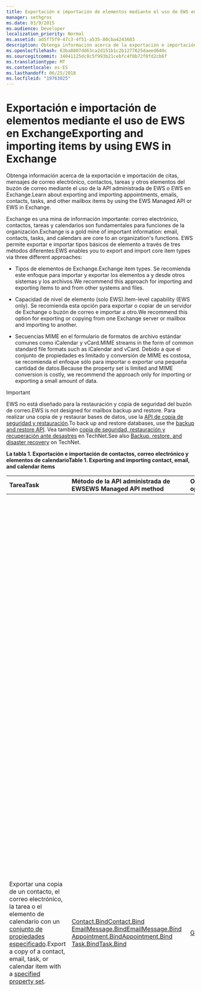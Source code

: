 ```yaml
---
title: Exportación e importación de elementos mediante el uso de EWS en Exchange
manager: sethgros
ms.date: 03/9/2015
ms.audience: Developer
localization_priority: Normal
ms.assetid: ad5f75f9-47c3-4f51-a535-80cba4243683
description: Obtenga información acerca de la exportación e importación de citas, mensajes de correo electrónico, contactos, tareas y otros elementos del buzón de correo mediante el uso de la API administrada de EWS o EWS en Exchange.
ms.openlocfilehash: 63ba8807dd63ca2d151b1c2b1277625daeed640c
ms.sourcegitcommit: 34041125dc8c5f993b21cebfc4f8b72f0fd2cb6f
ms.translationtype: MT
ms.contentlocale: es-ES
ms.lasthandoff: 06/25/2018
ms.locfileid: "19763025"
---
```

# <a name="exporting-and-importing-items-by-using-ews-in-exchange"></a><span data-ttu-id="6bf77-103">Exportación e importación de elementos mediante el uso de EWS en Exchange</span><span class="sxs-lookup"><span data-stu-id="6bf77-103">Exporting and importing items by using EWS in Exchange</span></span>

<span data-ttu-id="6bf77-104">Obtenga información acerca de la exportación e importación de citas, mensajes de correo electrónico, contactos, tareas y otros elementos del buzón de correo mediante el uso de la API administrada de EWS o EWS en Exchange.</span><span class="sxs-lookup"><span data-stu-id="6bf77-104">Learn about exporting and importing appointments, emails, contacts, tasks, and other mailbox items by using the EWS Managed API or EWS in Exchange.</span></span> 
  
<span data-ttu-id="6bf77-105">Exchange es una mina de información importante: correo electrónico, contactos, tareas y calendarios son fundamentales para funciones de la organización.</span><span class="sxs-lookup"><span data-stu-id="6bf77-105">Exchange is a gold mine of important information: email, contacts, tasks, and calendars are core to an organization's functions.</span></span> <span data-ttu-id="6bf77-106">EWS permite exportar e importar tipos básicos de elemento a través de tres métodos diferentes:</span><span class="sxs-lookup"><span data-stu-id="6bf77-106">EWS enables you to export and import core item types via three different approaches:</span></span>
  
- <span data-ttu-id="6bf77-107">Tipos de elementos de Exchange.</span><span class="sxs-lookup"><span data-stu-id="6bf77-107">Exchange item types.</span></span> <span data-ttu-id="6bf77-108">Se recomienda este enfoque para importar y exportar los elementos a y desde otros sistemas y los archivos.</span><span class="sxs-lookup"><span data-stu-id="6bf77-108">We recommend this approach for importing and exporting items to and from other systems and files.</span></span>
    
- <span data-ttu-id="6bf77-109">Capacidad de nivel de elemento (solo EWS).</span><span class="sxs-lookup"><span data-stu-id="6bf77-109">Item-level capability (EWS only).</span></span> <span data-ttu-id="6bf77-110">Se recomienda esta opción para exportar o copiar de un servidor de Exchange o buzón de correo e importar a otro.</span><span class="sxs-lookup"><span data-stu-id="6bf77-110">We recommend this option for exporting or copying from one Exchange server or mailbox and importing to another.</span></span>
    
- <span data-ttu-id="6bf77-111">Secuencias MIME en el formulario de formatos de archivo estándar comunes como iCalendar y vCard.</span><span class="sxs-lookup"><span data-stu-id="6bf77-111">MIME streams in the form of common standard file formats such as iCalendar and vCard.</span></span> <span data-ttu-id="6bf77-112">Debido a que el conjunto de propiedades es limitado y conversión de MIME es costosa, se recomienda el enfoque sólo para importar o exportar una pequeña cantidad de datos.</span><span class="sxs-lookup"><span data-stu-id="6bf77-112">Because the property set is limited and MIME conversion is costly, we recommend the approach only for importing or exporting a small amount of data.</span></span>
    
> [!IMPORTANT]
> <span data-ttu-id="6bf77-113">EWS no está diseñado para la restauración y copia de seguridad del buzón de correo.</span><span class="sxs-lookup"><span data-stu-id="6bf77-113">EWS is not designed for mailbox backup and restore.</span></span> <span data-ttu-id="6bf77-114">Para realizar una copia de y restaurar bases de datos, use la [API de copia de seguridad y restauración](../backup-restore/backup-and-restore-for-exchange-2013.md).</span><span class="sxs-lookup"><span data-stu-id="6bf77-114">To back up and restore databases, use the [backup and restore API](../backup-restore/backup-and-restore-for-exchange-2013.md).</span></span> <span data-ttu-id="6bf77-115">Vea también [copia de seguridad, restauración y recuperación ante desastres](http://technet.microsoft.com/es-es/library/dd876874%28v=exchg.150%29.aspx) en TechNet.</span><span class="sxs-lookup"><span data-stu-id="6bf77-115">See also [Backup, restore, and disaster recovery](http://technet.microsoft.com/es-es/library/dd876874%28v=exchg.150%29.aspx) on TechNet.</span></span> 
  
<span data-ttu-id="6bf77-116">**La tabla 1. Exportación e importación de contactos, correo electrónico y elementos de calendario**</span><span class="sxs-lookup"><span data-stu-id="6bf77-116">**Table 1. Exporting and importing contact, email, and calendar items**</span></span>

|<span data-ttu-id="6bf77-117">**Tarea**</span><span class="sxs-lookup"><span data-stu-id="6bf77-117">**Task**</span></span>|<span data-ttu-id="6bf77-118">**Método de la API administrada de EWS**</span><span class="sxs-lookup"><span data-stu-id="6bf77-118">**EWS Managed API method**</span></span>|<span data-ttu-id="6bf77-119">**Operación de EWS**</span><span class="sxs-lookup"><span data-stu-id="6bf77-119">**EWS operation**</span></span>|<span data-ttu-id="6bf77-120">**Notas**</span><span class="sxs-lookup"><span data-stu-id="6bf77-120">**Notes**</span></span>|
|:-----|:-----|:-----|:-----|
|<span data-ttu-id="6bf77-121">Exportar una copia de un contacto, el correo electrónico, la tarea o el elemento de calendario con un [conjunto de propiedades especificado](properties-and-extended-properties-in-ews-in-exchange.md).</span><span class="sxs-lookup"><span data-stu-id="6bf77-121">Export a copy of a contact, email, task, or calendar item with a [specified property set](properties-and-extended-properties-in-ews-in-exchange.md).</span></span>  <br/> |[<span data-ttu-id="6bf77-122">Contact.Bind</span><span class="sxs-lookup"><span data-stu-id="6bf77-122">Contact.Bind</span></span>](http://msdn.microsoft.com/es-es/library/microsoft.exchange.webservices.data.contact.bind%28v=exchg.80%29.aspx) <br/> [<span data-ttu-id="6bf77-123">EmailMessage.Bind</span><span class="sxs-lookup"><span data-stu-id="6bf77-123">EmailMessage.Bind</span></span>](http://msdn.microsoft.com/es-es/library/microsoft.exchange.webservices.data.emailmessage.bind%28v=exchg.80%29.aspx) <br/> [<span data-ttu-id="6bf77-124">Appointment.Bind</span><span class="sxs-lookup"><span data-stu-id="6bf77-124">Appointment.Bind</span></span>](http://msdn.microsoft.com/es-es/library/microsoft.exchange.webservices.data.appointment.bind%28v=exchg.80%29.aspx) <br/> [<span data-ttu-id="6bf77-125">Task.Bind</span><span class="sxs-lookup"><span data-stu-id="6bf77-125">Task.Bind</span></span>](http://msdn.microsoft.com/es-es/library/microsoft.exchange.webservices.data.task.bind%28v=exchg.80%29.aspx) <br/> |[<span data-ttu-id="6bf77-126">GetItem</span><span class="sxs-lookup"><span data-stu-id="6bf77-126">GetItem</span></span>](http://msdn.microsoft.com/library/e3590b8b-c2a7-4dad-a014-6360197b68e4%28Office.15%29.aspx) <br/> |<span data-ttu-id="6bf77-127">Se recomienda esta opción si va a exportar los elementos del buzón a otro sistema que no son de Exchange o archivo (incluidos vCard y tipos de archivo iCalendar).</span><span class="sxs-lookup"><span data-stu-id="6bf77-127">We recommend this option if you're exporting mailbox items to another non-Exchange system or file (including vCard and iCal file types).</span></span> <span data-ttu-id="6bf77-128">Debido a que tiene control sobre el conjunto de propiedades exportado y debido a que el rendimiento es mejor para el servidor de Exchange, por lo general es la mejor opción.</span><span class="sxs-lookup"><span data-stu-id="6bf77-128">Because you have control over the exported property set, and because performance is better for the Exchange server, this is generally the best option.</span></span>  <br/> <span data-ttu-id="6bf77-129">Dependiendo de las propiedades establece en un elemento de buzón de correo, y si la aplicación tiene constancia de todos los identificadores de propiedad no encuentra esquematizado (propiedades extendidas) que se pueden establecer en un elemento, esta opción no puede generar una copia de fidelidad.</span><span class="sxs-lookup"><span data-stu-id="6bf77-129">Depending on the properties set on a mailbox item, and whether your application is aware of all of the non-schematized property identifiers (extended properties) that might be set on an item, this option might not produce a full-fidelity copy.</span></span>  <br/> <span data-ttu-id="6bf77-130">Estos métodos y operación proporcionan el conjunto de propiedades para un elemento además de las propiedades extendidas solicitadas esquematizado.</span><span class="sxs-lookup"><span data-stu-id="6bf77-130">These methods and operation provide the schematized set of properties for an item plus any requested extended properties.</span></span> <span data-ttu-id="6bf77-131">El método **Bind** o **GetItem** operation sólo puede proporcionar fidelidad exportación de elementos si conoce las propiedades extendidas que se han establecido en un elemento.</span><span class="sxs-lookup"><span data-stu-id="6bf77-131">The **Bind** method or **GetItem** operation can only provide full-fidelity export of items if you know the extended properties that are set on an item.</span></span> <span data-ttu-id="6bf77-132">Puede solicitar todas las conocidos [Propiedades extendidas](properties-and-extended-properties-in-ews-in-exchange.md) para habilitar plena fidelidad.</span><span class="sxs-lookup"><span data-stu-id="6bf77-132">You can request all the known [extended properties](properties-and-extended-properties-in-ews-in-exchange.md) to enable full fidelity.</span></span>  <br/> <span data-ttu-id="6bf77-133">> [!TIP]> Se puede usar la característica de seguimiento en la API administrada de EWS para obtener la representación XML de los elementos exportados.</span><span class="sxs-lookup"><span data-stu-id="6bf77-133">> [!TIP]> You can use the tracing feature in the EWS Managed API to get the XML representation of exported items.</span></span>           <span data-ttu-id="6bf77-134">Para obtener más información, vea [exportar un elemento en un formato personalizado](how-to-export-items-by-using-ews-in-exchange.md#bk_exportcustom).</span><span class="sxs-lookup"><span data-stu-id="6bf77-134">For more information, see [Export an item into a custom format](how-to-export-items-by-using-ews-in-exchange.md#bk_exportcustom).</span></span>  <br/> |
|<span data-ttu-id="6bf77-135">Importar una copia de un contacto, el correo electrónico, la tarea o el elemento de calendario con un [conjunto de propiedades especificado](properties-and-extended-properties-in-ews-in-exchange.md).</span><span class="sxs-lookup"><span data-stu-id="6bf77-135">Import a copy of a contact, email, task, or calendar item with a [specified property set](properties-and-extended-properties-in-ews-in-exchange.md).</span></span>  <br/> |[<span data-ttu-id="6bf77-136">Contact.Save</span><span class="sxs-lookup"><span data-stu-id="6bf77-136">Contact.Save</span></span>](http://msdn.microsoft.com/es-es/library/microsoft.exchange.webservices.data.contact.save%28v=exchg.80%29.aspx) <br/> [<span data-ttu-id="6bf77-137">EmailMessage.Save</span><span class="sxs-lookup"><span data-stu-id="6bf77-137">EmailMessage.Save</span></span>](http://msdn.microsoft.com/es-es/library/microsoft.exchange.webservices.data.emailmessage.save%28v=exchg.80%29.aspx) <br/> [<span data-ttu-id="6bf77-138">Appointment.Save</span><span class="sxs-lookup"><span data-stu-id="6bf77-138">Appointment.Save</span></span>](http://msdn.microsoft.com/es-es/library/microsoft.exchange.webservices.data.appointment.save%28v=exchg.80%29.aspx) <br/> [<span data-ttu-id="6bf77-139">Task.Save</span><span class="sxs-lookup"><span data-stu-id="6bf77-139">Task.Save</span></span>](http://msdn.microsoft.com/es-es/library/microsoft.exchange.webservices.data.task.save%28v=exchg.80%29.aspx) <br/> |[<span data-ttu-id="6bf77-140">CreateItem</span><span class="sxs-lookup"><span data-stu-id="6bf77-140">CreateItem</span></span>](http://msdn.microsoft.com/library/78a52120-f1d0-4ed7-8748-436e554f75b6%28Office.15%29.aspx) <br/> |<span data-ttu-id="6bf77-141">Se recomienda esta opción para importar los elementos del buzón en Exchange.</span><span class="sxs-lookup"><span data-stu-id="6bf77-141">We recommend this option for importing mailbox items into Exchange.</span></span> <span data-ttu-id="6bf77-142">Debe establecer las propiedades especiales en algunos tipos de elementos con el fin de mantener el estado del elemento importado.</span><span class="sxs-lookup"><span data-stu-id="6bf77-142">You might have to set special properties on some item types in order to maintain the state of the imported item.</span></span> <span data-ttu-id="6bf77-143">Debido a que sólo se establecen algunas propiedades de Exchange y no por los clientes, no siempre es posible tener una importación de fidelidad.</span><span class="sxs-lookup"><span data-stu-id="6bf77-143">Because some properties are only set by Exchange and not by clients, it's not always possible to have a full-fidelity import.</span></span>  <br/> <span data-ttu-id="6bf77-144">Por ejemplo, no se puede importar una reunión con los asistentes en un buzón de correo porque Exchange establece las relaciones entre el organizador y los asistentes.</span><span class="sxs-lookup"><span data-stu-id="6bf77-144">For example, you cannot import a meeting with attendees into a mailbox because Exchange sets the relationships between the organizer and attendees.</span></span> <span data-ttu-id="6bf77-145">Sólo se puede establecer esta relación por los organizadores de envío y los asistentes, recibir y responder a la convocatoria de reunión.</span><span class="sxs-lookup"><span data-stu-id="6bf77-145">This relationship can only be established by organizers sending and attendees receiving and responding to the meeting request.</span></span>  <br/> <span data-ttu-id="6bf77-146">Objetos de **citas** en Exchange pueden tener configuraciones y relaciones complejas.</span><span class="sxs-lookup"><span data-stu-id="6bf77-146">**Appointment** objects in Exchange can have complex relationships and settings.</span></span> <span data-ttu-id="6bf77-147">Las citas que tienen los asistentes (reuniones) tienen opciones de configuración que unir el organizador de la reunión y los asistentes a la reunión.</span><span class="sxs-lookup"><span data-stu-id="6bf77-147">Appointments that have attendees (meetings) have settings that tie together the meeting organizer and meeting attendees.</span></span> <span data-ttu-id="6bf77-148">Estas opciones no se conservan al exportar e importar las citas.</span><span class="sxs-lookup"><span data-stu-id="6bf77-148">These settings are not maintained when you export and import appointments.</span></span> <span data-ttu-id="6bf77-149">No se admite el restablecimiento mediante programación de la reunión relaciones de organizador o asistente directamente en las citas.</span><span class="sxs-lookup"><span data-stu-id="6bf77-149">Programmatically reestablishing meeting organizer/attendee relationships directly on the appointments is not supported.</span></span> <span data-ttu-id="6bf77-150">Una opción es necesario para volver a establecer esas relaciones es realizar, a continuación, procesamiento posterior después de una importación, tienen un organizador reenviar las reuniones y tienen los asistentes Aceptar las reuniones.</span><span class="sxs-lookup"><span data-stu-id="6bf77-150">An option you do have for reestablishing those relationships is to perform post-processing after an import, then have an organizer resend the meetings and have the attendees accept the meetings.</span></span> <span data-ttu-id="6bf77-151">Puede usar la suplantación de Exchange para realizar las llamadas para el organizador y los asistentes.</span><span class="sxs-lookup"><span data-stu-id="6bf77-151">You can use Exchange impersonation to make the calls for both the organizer and the attendees.</span></span> <span data-ttu-id="6bf77-152">Debe cambiar la propiedad UID del objeto **Appointment** antes de importar para evitar tener que las reuniones incorrectamente estar relacionado con otras reuniones en un buzón de correo.</span><span class="sxs-lookup"><span data-stu-id="6bf77-152">You should change the UID property of the **Appointment** object before you import to avoid having meetings be incorrectly related to other meetings in a mailbox.</span></span>  <br/> |
|<span data-ttu-id="6bf77-153">Exportar una copia de un contacto, el correo electrónico, la tarea o el elemento de calendario de fidelidad.</span><span class="sxs-lookup"><span data-stu-id="6bf77-153">Export a copy of a contact, email, task, or calendar item in full-fidelity.</span></span>  <br/> |<span data-ttu-id="6bf77-154">No disponible</span><span class="sxs-lookup"><span data-stu-id="6bf77-154">Not applicable</span></span>  <br/> |[<span data-ttu-id="6bf77-155">ExportItems</span><span class="sxs-lookup"><span data-stu-id="6bf77-155">ExportItems</span></span>](http://msdn.microsoft.com/library/e2846abb-0b16-4732-bbd8-038a674672f6%28Office.15%29.aspx) <br/> |<span data-ttu-id="6bf77-156">Ésta es la mejor opción para la exportación de los elementos del buzón que se desean volver a importar a un buzón de Exchange.</span><span class="sxs-lookup"><span data-stu-id="6bf77-156">This is the best option for exporting mailbox items that you want to import back into an Exchange mailbox.</span></span> <span data-ttu-id="6bf77-157">También puede usar esta opción para copiar elementos entre buzones de correo.</span><span class="sxs-lookup"><span data-stu-id="6bf77-157">You can also use this option to copy items between mailboxes.</span></span> <span data-ttu-id="6bf77-158">La operación **ExportItems** proporciona una secuencia opaca que representa el elemento que puede utilizar para mover la información entre los buzones de correo.</span><span class="sxs-lookup"><span data-stu-id="6bf77-158">The **ExportItems** operation provides an opaque stream that represents the item that you can use to move information between mailboxes.</span></span> <span data-ttu-id="6bf77-159">Puede usar **ExportItems** con la operación [GetItem](http://msdn.microsoft.com/library/e3590b8b-c2a7-4dad-a014-6360197b68e4%28Office.15%29.aspx) para crear un índice de la búsqueda de los elementos en otro sistema.</span><span class="sxs-lookup"><span data-stu-id="6bf77-159">You can use **ExportItems** with the [GetItem](http://msdn.microsoft.com/library/e3590b8b-c2a7-4dad-a014-6360197b68e4%28Office.15%29.aspx) operation to make an index for finding the items in another system.</span></span> <span data-ttu-id="6bf77-160">No se puede cambiar la secuencia de exportación.</span><span class="sxs-lookup"><span data-stu-id="6bf77-160">You cannot change the export stream.</span></span>  <br/> <span data-ttu-id="6bf77-161">Para obtener más información, vea [exportar elementos con plena fidelidad](how-to-export-items-by-using-ews-in-exchange.md#bk_exportfullfidelity).</span><span class="sxs-lookup"><span data-stu-id="6bf77-161">For more information, see [Export items with full fidelity](how-to-export-items-by-using-ews-in-exchange.md#bk_exportfullfidelity).</span></span>  <br/> |
|<span data-ttu-id="6bf77-162">Importar una copia de un contacto, el correo electrónico, la tarea o el elemento de calendario de fidelidad.</span><span class="sxs-lookup"><span data-stu-id="6bf77-162">Import a copy of a contact, email, task, or calendar item in full-fidelity.</span></span>  <br/> |<span data-ttu-id="6bf77-163">No disponible</span><span class="sxs-lookup"><span data-stu-id="6bf77-163">Not applicable</span></span>  <br/> |[<span data-ttu-id="6bf77-164">UploadItems</span><span class="sxs-lookup"><span data-stu-id="6bf77-164">UploadItems</span></span>](http://msdn.microsoft.com/library/a88cbe99-7968-454d-a545-4f92c330909f%28Office.15%29.aspx) <br/> |<span data-ttu-id="6bf77-165">Esta es la única opción para importar los elementos que se han exportado por la operación de **ExportItems** .</span><span class="sxs-lookup"><span data-stu-id="6bf77-165">This is the only option for importing items that were exported by the **ExportItems** operation.</span></span>  <br/> |
|<span data-ttu-id="6bf77-166">Exportar una copia de un contacto, el correo electrónico o el elemento de calendario como una secuencia MIME para un tipo de archivo comunes.</span><span class="sxs-lookup"><span data-stu-id="6bf77-166">Export a copy of a contact, email, or calendar item as a MIME stream for a common file type.</span></span>  <br/> |[<span data-ttu-id="6bf77-167">Contact.Bind</span><span class="sxs-lookup"><span data-stu-id="6bf77-167">Contact.Bind</span></span>](http://msdn.microsoft.com/es-es/library/microsoft.exchange.webservices.data.contact.bind%28v=exchg.80%29.aspx) <br/> [<span data-ttu-id="6bf77-168">EmailMessage.Bind</span><span class="sxs-lookup"><span data-stu-id="6bf77-168">EmailMessage.Bind</span></span>](http://msdn.microsoft.com/es-es/library/microsoft.exchange.webservices.data.emailmessage.bind%28v=exchg.80%29.aspx) <br/> [<span data-ttu-id="6bf77-169">Appointment.Bind</span><span class="sxs-lookup"><span data-stu-id="6bf77-169">Appointment.Bind</span></span>](http://msdn.microsoft.com/es-es/library/microsoft.exchange.webservices.data.appointment.bind%28v=exchg.80%29.aspx) <br/> |<span data-ttu-id="6bf77-170">**GetItem**</span><span class="sxs-lookup"><span data-stu-id="6bf77-170">**GetItem**</span></span> <br/> |<span data-ttu-id="6bf77-171">Puede usar la propiedad [MimeContent](http://msdn.microsoft.com/es-es/library/microsoft.exchange.webservices.data.item.mimecontent%28v=exchg.80%29.aspx) para obtener la representación de secuencia MIME de un elemento.</span><span class="sxs-lookup"><span data-stu-id="6bf77-171">You can use the [MimeContent](http://msdn.microsoft.com/es-es/library/microsoft.exchange.webservices.data.item.mimecontent%28v=exchg.80%29.aspx) property to get the MIME stream representation of an item.</span></span>  <br/> <span data-ttu-id="6bf77-172">Esto proporcionará un subconjunto básico de todas las propiedades en un elemento.</span><span class="sxs-lookup"><span data-stu-id="6bf77-172">This will provide a basic subset of all the properties on an item.</span></span> <span data-ttu-id="6bf77-173">Como procedimiento recomendado, use sólo la secuencia MIME para las operaciones de uso único.</span><span class="sxs-lookup"><span data-stu-id="6bf77-173">As a best practice, only use the MIME stream for one-off operations.</span></span> <span data-ttu-id="6bf77-174">No confíe en MIME para grande y frecuente, importar y exportar de elementos, porque Exchange realiza la conversión de contenido para el MIME y esto puede afectar al rendimiento.</span><span class="sxs-lookup"><span data-stu-id="6bf77-174">Do not rely on MIME for large and frequent importing/exporting of items, because Exchange performs content conversion for the MIME and this can affect performance.</span></span>  <br/> <span data-ttu-id="6bf77-175">La secuencia MIME del **contacto** es un archivo [vCard](http://www.faqs.org/rfcs/rfc2426.mdl) (.vcf).</span><span class="sxs-lookup"><span data-stu-id="6bf77-175">The **Contact** MIME stream is a [vCard](http://www.faqs.org/rfcs/rfc2426.mdl) (.vcf) file.</span></span> <span data-ttu-id="6bf77-176">Dependiendo de las propiedades establecidas en un contacto, no esto podría generar una copia de fidelidad.</span><span class="sxs-lookup"><span data-stu-id="6bf77-176">Depending on the properties set on a contact, this might not produce a full-fidelity copy.</span></span> <span data-ttu-id="6bf77-177">Tenga en cuenta que no se puede importar un contacto mediante el uso de la secuencia MIME vCard.</span><span class="sxs-lookup"><span data-stu-id="6bf77-177">Note that you cannot import a contact by using the vCard MIME stream.</span></span> <span data-ttu-id="6bf77-178">Para obtener más información, consulte [exportación de un contacto en un archivo vCard](how-to-export-items-by-using-ews-in-exchange.md#bk_exportvcardmime).</span><span class="sxs-lookup"><span data-stu-id="6bf77-178">To learn more, see [Export a contact into a vCard file](how-to-export-items-by-using-ews-in-exchange.md#bk_exportvcardmime).</span></span>  <br/> <span data-ttu-id="6bf77-179">La secuencia MIME **EmailMessage** es un archivo EML.</span><span class="sxs-lookup"><span data-stu-id="6bf77-179">The **EmailMessage** MIME stream is an .eml file.</span></span> <span data-ttu-id="6bf77-180">El formato EML es conveniente debido a que Outlook y otros clientes de correo electrónico pueden identificar.</span><span class="sxs-lookup"><span data-stu-id="6bf77-180">The .eml format is convenient because Outlook and other email clients can identify it.</span></span> <span data-ttu-id="6bf77-181">También puede utilizar la secuencia MIME para crear un archivo .mht, que es conveniente debido a que muchos exploradores pueden usar ese tipo de archivo.</span><span class="sxs-lookup"><span data-stu-id="6bf77-181">You can also use the MIME stream to create an .mht file, which is convenient because many browsers can use that file type.</span></span> <span data-ttu-id="6bf77-182">EWS no proporciona una secuencia de archivo .msg para exportar un correo electrónico a un archivo .msg.</span><span class="sxs-lookup"><span data-stu-id="6bf77-182">EWS doesn't provide a .msg file stream for exporting an email to a .msg file.</span></span> <span data-ttu-id="6bf77-183">Las opciones para exportar un archivo .msg son en construcción [una. Archivo MSG](http://msdn.microsoft.com/es-es/library/cc463912%28v=EXCHG.80%29.aspx) desde los resultados de un método **EmailMessage.Bind** o **GetItem** operation llamar, o usar una API de terceros que llama a EWS y construye el archivo .msg de los resultados.</span><span class="sxs-lookup"><span data-stu-id="6bf77-183">Your options for exporting an .msg file are to either [construct an .MSG file](http://msdn.microsoft.com/es-es/library/cc463912%28v=EXCHG.80%29.aspx) from the results of an **EmailMessage.Bind** method or **GetItem** operation call, or use a third-party API that calls EWS and constructs the .msg file from the results.</span></span> <span data-ttu-id="6bf77-184">Para obtener más información, vea [exportar un correo electrónico como un archivo EML](how-to-export-items-by-using-ews-in-exchange.md#bk_exportemailmime).</span><span class="sxs-lookup"><span data-stu-id="6bf77-184">For more information, see [Export an email as an .eml file](how-to-export-items-by-using-ews-in-exchange.md#bk_exportemailmime).</span></span>  <br/> <span data-ttu-id="6bf77-185">La secuencia de **cita** MIME es un archivo de iCalendar (.ics).</span><span class="sxs-lookup"><span data-stu-id="6bf77-185">The **Appointment** MIME stream is an iCal (.ics) file.</span></span> <span data-ttu-id="6bf77-186">El formato .ics es conveniente debido a que Outlook y otros clientes de correo electrónico pueden identificar.</span><span class="sxs-lookup"><span data-stu-id="6bf77-186">The .ics format is convenient because Outlook and other email clients can identify it.</span></span> <span data-ttu-id="6bf77-187">No es una opción viable para la exportación de las reuniones debido a que no se proporciona información de los asistentes en la secuencia MIME.</span><span class="sxs-lookup"><span data-stu-id="6bf77-187">This is not a viable option for exporting meetings because attendee information is not provided in the MIME stream.</span></span> <span data-ttu-id="6bf77-188">No es posible que se incluyan los datos adjuntos y otras propiedades en la secuencia MIME.</span><span class="sxs-lookup"><span data-stu-id="6bf77-188">Attachments and other properties might not be included in the MIME stream.</span></span> <span data-ttu-id="6bf77-189">Considere la posibilidad de construir el formato iCal desde el objeto de [cita](http://msdn.microsoft.com/es-es/library/microsoft.exchange.webservices.data.appointment%28v=exchg.80%29.aspx) o desde el XML devuelto por la operación **GetItem** .</span><span class="sxs-lookup"><span data-stu-id="6bf77-189">Consider constructing the iCal format from either the [Appointment](http://msdn.microsoft.com/es-es/library/microsoft.exchange.webservices.data.appointment%28v=exchg.80%29.aspx) object or from the XML returned by the **GetItem** operation.</span></span> <span data-ttu-id="6bf77-190">De este modo, puede capturar más de las propiedades de Exchange con las propiedades extendidas ("X-' propiedades) en el archivo de iCalendar.</span><span class="sxs-lookup"><span data-stu-id="6bf77-190">This way, you can capture more of the Exchange properties with extended properties ("X-' properties) in the iCal file.</span></span> <span data-ttu-id="6bf77-191">También puede exportar una cita en formato XML.</span><span class="sxs-lookup"><span data-stu-id="6bf77-191">You can also export an appointment in XML form.</span></span> <span data-ttu-id="6bf77-192">Llamar a la operación **GetItem** y guardar el XML en el sistema.</span><span class="sxs-lookup"><span data-stu-id="6bf77-192">Call the **GetItem** operation and save the XML in your system.</span></span> <span data-ttu-id="6bf77-193">También puede usar la [funcionalidad de seguimiento](how-to-trace-requests-responses-to-troubleshoot-ews-managed-api-applications.md) en la API administrada de EWS para capturar el XML para poner en una base de datos XML.</span><span class="sxs-lookup"><span data-stu-id="6bf77-193">You can also use the [tracing functionality](how-to-trace-requests-responses-to-troubleshoot-ews-managed-api-applications.md) in the EWS Managed API to capture the XML to put in an XML database.</span></span> <span data-ttu-id="6bf77-194">Para obtener más información, consulte [exportación de una cita como un archivo de iCalendar](how-to-export-items-by-using-ews-in-exchange.md#bk_exporticalmime).</span><span class="sxs-lookup"><span data-stu-id="6bf77-194">For more information, see [Exporting an appointment as an iCal file](how-to-export-items-by-using-ews-in-exchange.md#bk_exporticalmime).</span></span>  <br/> |
|<span data-ttu-id="6bf77-195">Importar una copia de un elemento de correo electrónico o calendario como una secuencia MIME para un tipo de archivo comunes.</span><span class="sxs-lookup"><span data-stu-id="6bf77-195">Import a copy of an email or calendar item as a MIME stream for a common file type.</span></span>  <br/> |[<span data-ttu-id="6bf77-196">EmailMessage.Save</span><span class="sxs-lookup"><span data-stu-id="6bf77-196">EmailMessage.Save</span></span>](http://msdn.microsoft.com/es-es/library/microsoft.exchange.webservices.data.emailmessage.save%28v=exchg.80%29.aspx) <br/> [<span data-ttu-id="6bf77-197">Appointment.Save</span><span class="sxs-lookup"><span data-stu-id="6bf77-197">Appointment.Save</span></span>](http://msdn.microsoft.com/es-es/library/microsoft.exchange.webservices.data.appointment.save%28v=exchg.80%29.aspx) <br/> |<span data-ttu-id="6bf77-198">**CreateItem**</span><span class="sxs-lookup"><span data-stu-id="6bf77-198">**CreateItem**</span></span> <br/> |<span data-ttu-id="6bf77-199">Puede importar un archivo EML o .ics mediante el uso de la propiedad **MimeContent** en un objeto **EmailMessage** o **una cita** .</span><span class="sxs-lookup"><span data-stu-id="6bf77-199">You can import an .eml or .ics file by using the **MimeContent** property on an **EmailMessage** or **Appointment** object.</span></span> <span data-ttu-id="6bf77-200">Debe establecer el [PidTagMessageFlags (0x0E07)](http://msdn.microsoft.com/es-es/library/office/cc839733%28v=office.15%29.aspx) propiedad extendida si el correo electrónico no es un borrador.</span><span class="sxs-lookup"><span data-stu-id="6bf77-200">You will need to set the [PidTagMessageFlags (0x0E07)](http://msdn.microsoft.com/es-es/library/office/cc839733%28v=office.15%29.aspx) extended property if the email is not a draft.</span></span>  <br/> <span data-ttu-id="6bf77-201">No puede usar este enfoque para importar las reuniones.</span><span class="sxs-lookup"><span data-stu-id="6bf77-201">You cannot use this approach to import meetings.</span></span>  <br/> |
   
## <a name="alternatives-to-exporting-and-importing-items-by-using-ews"></a><span data-ttu-id="6bf77-202">Alternativas para exportar e importar elementos mediante el uso de EWS</span><span class="sxs-lookup"><span data-stu-id="6bf77-202">Alternatives to exporting and importing items by using EWS</span></span>
<span data-ttu-id="6bf77-203"><a name="alternatives"> </a></span><span class="sxs-lookup"><span data-stu-id="6bf77-203"></span></span>

<span data-ttu-id="6bf77-204">Otras opciones están disponibles para exporing y elementos de importación a y desde un buzón de Exchange.</span><span class="sxs-lookup"><span data-stu-id="6bf77-204">Other options are available for exporing and importing items to and from an Exchange mailbox.</span></span> <span data-ttu-id="6bf77-205">Las siguientes son algunas ideas a considerar cuando al diseñar la importación y exportación de estrategia:</span><span class="sxs-lookup"><span data-stu-id="6bf77-205">The following are some ideas to consider when you design your import and export strategy:</span></span>
  
- <span data-ttu-id="6bf77-206">Usar PowerShell para llamar a EWS y el formato de salida en un archivo .csv.</span><span class="sxs-lookup"><span data-stu-id="6bf77-206">Use PowerShell to call EWS and format the output into a .csv file.</span></span>
    
- <span data-ttu-id="6bf77-207">Uso de las bibliotecas de terceros que implementan MAPI para exportar e importar elementos.</span><span class="sxs-lookup"><span data-stu-id="6bf77-207">Use third-party libraries that implement MAPI to export and import items.</span></span> <span data-ttu-id="6bf77-208">Bibliotecas de otros fabricantes que conversión EWS a archivos .msg demasiado están disponibles.</span><span class="sxs-lookup"><span data-stu-id="6bf77-208">Third-party libraries that convert EWS to .msg files are available too.</span></span>
    
- <span data-ttu-id="6bf77-209">Use los cmdlets del Shell de administración de Exchange y [MailboxImportRequest](http://technet.microsoft.com/es-es/library/ff607310%28v=exchg.150%29.aspx) y [MailboxExportRequest](http://technet.microsoft.com/es-es/library/ff607299%28v=exchg.150%29.aspx) para [satisfacer la importación del buzón de correo y solicitudes de exportación](http://technet.microsoft.com/es-es/library/ee633455%28v=exchg.150%29.aspx).</span><span class="sxs-lookup"><span data-stu-id="6bf77-209">Use the Exchange Management Shell and the [MailboxImportRequest](http://technet.microsoft.com/es-es/library/ff607310%28v=exchg.150%29.aspx) and [MailboxExportRequest](http://technet.microsoft.com/es-es/library/ff607299%28v=exchg.150%29.aspx) cmdlets to [fulfill mailbox import and export requests](http://technet.microsoft.com/es-es/library/ee633455%28v=exchg.150%29.aspx).</span></span> 
    
- <span data-ttu-id="6bf77-210">Use [las opciones de importación de Outlook](http://office.microsoft.com/en-us/outlook-help/import-outlook-items-from-an-outlook-data-file-pst-HA102505743.aspx) para importar y exportar elementos.</span><span class="sxs-lookup"><span data-stu-id="6bf77-210">Use [Outlook's import options](http://office.microsoft.com/en-us/outlook-help/import-outlook-items-from-an-outlook-data-file-pst-HA102505743.aspx) to import and export items.</span></span> 
    
## <a name="in-this-section"></a><span data-ttu-id="6bf77-211">En esta sección</span><span class="sxs-lookup"><span data-stu-id="6bf77-211">In this section</span></span>
<span data-ttu-id="6bf77-212"><a name="alternatives"> </a></span><span class="sxs-lookup"><span data-stu-id="6bf77-212"></span></span>

- [<span data-ttu-id="6bf77-213">Exportar elementos mediante el uso de EWS en Exchange</span><span class="sxs-lookup"><span data-stu-id="6bf77-213">Export items by using EWS in Exchange</span></span>](how-to-export-items-by-using-ews-in-exchange.md)
    
- [<span data-ttu-id="6bf77-214">Importar elementos mediante el uso de EWS en Exchange</span><span class="sxs-lookup"><span data-stu-id="6bf77-214">Import items by using EWS in Exchange</span></span>](how-to-import-items-by-using-ews-in-exchange.md)
    
## <a name="see-also"></a><span data-ttu-id="6bf77-215">Vea también</span><span class="sxs-lookup"><span data-stu-id="6bf77-215">See also</span></span>


- [<span data-ttu-id="6bf77-216">Copia de seguridad, restauración y recuperación ante desastres</span><span class="sxs-lookup"><span data-stu-id="6bf77-216">Backup, Restore, and Disaster Recovery</span></span>](http://technet.microsoft.com/es-es/library/dd876874%28v=exchg.150%29.aspx)
    
- [<span data-ttu-id="6bf77-217">Registro en diario</span><span class="sxs-lookup"><span data-stu-id="6bf77-217">Journaling</span></span>](http://technet.microsoft.com/es-es/library/aa998649%28v=exchg.150%29.aspx)
    
- [<span data-ttu-id="6bf77-218">Especificación del objeto principal (RFC 5545) de programación y calendario de Internet</span><span class="sxs-lookup"><span data-stu-id="6bf77-218">Internet Calendaring and Scheduling Core Object Specification (RFC 5545)</span></span>](http://tools.ietf.org/html/rfc5545)
    
- [<span data-ttu-id="6bf77-219">Sincronización de buzón de correo y EWS en Exchange</span><span class="sxs-lookup"><span data-stu-id="6bf77-219">Mailbox synchronization and EWS in Exchange</span></span>](mailbox-synchronization-and-ews-in-exchange.md)
    

